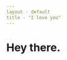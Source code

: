 ```yaml
---
layout - default
title - "I love you"
---
```


<!-- You can use the [editor on GitHub](https://github.com/Fawkes4494d3/Fawkes4494d3.github.io/edit/master/index.md) to maintain and preview the content for your website in Markdown files. -->
<h1> Hey there. </h1>
<!--# That's you, beautiful.-->
<!--
For more details see [GitHub Flavored Markdown](https://guides.github.com/features/mastering-markdown/). 
